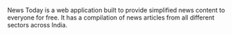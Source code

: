 News Today is a web application built to provide simplified news content to everyone for free. It has a compilation of news articles from all different sectors across India.
